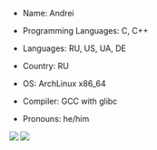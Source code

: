 * Name: Andrei

* Programming Languages: C, C++

* Languages: RU, US, UA, DE

* Country: RU

* OS: ArchLinux x86_64

* Compiler: GCC with glibc

* Pronouns: he/him

<img align="left" src="https://github-readme-stats.vercel.app/api?username=wasdjey&show_icons=true&theme=light"/>
<img align="left" src="https://github-readme-stats.vercel.app/api/top-langs/?username=wasdjey"/>
